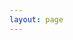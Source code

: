 ```yaml
---
layout: page
---
```


<script setup>
import {
  VPTeamPage,
  VPTeamPageTitle,
  VPTeamMembers,
  VPTeamPageSection
} from 'vitepress/theme'

const coreMembers = [
  {
    avatar: 'https://www.github.com/zuoez02.png',
    name: 'zuoez02',
    title: 'Z佬',
    links: [
      { icon: 'github', link: 'https://github.com/zuoez02' },
      { icon: 'twitter', link: 'https://twitter.com/zuoez02' }
    ]
  },
  {
    avatar: 'https://www.github.com/frostime.png',
    name: 'frostime',
    title: 'F佬',
    links: [
      { icon: 'github', link: 'https://github.com/frostime' },
    ]
  },
  {
    avatar: 'https://www.github.com/Zuoqiu-Yingyi.png',
    name: 'Zuoqiu-Yingyi',
    title: '萌佬',
    links: [
      { icon: 'github', link: 'https://github.com/Zuoqiu-Yingyi' },
    ]
  },
]
</script>

<VPTeamPage>
  <VPTeamPageTitle>
    <template #title>加入我们</template>
    <template #lead>
    本站由思源爱好者们开源构建，欢迎更多志同道合者参与，一起构建思源开发社区。
    <br><br>QQ群: 201266294
    <br><br>
    以下排名不分先后。
    </template>
  </VPTeamPageTitle>
  
  <VPTeamMembers size="medium" :members="coreMembers" />
</VPTeamPage>
